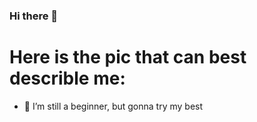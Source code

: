 ### Hi there 👋


# Here is the pic that can best describle me:



- 🔭 I’m still a beginner, but gonna try my best

